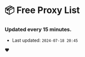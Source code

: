 # :package: Free Proxy List
### Updated every 15 minutes.

- Last updated: `2024-07-18 20:45`

:heart:
